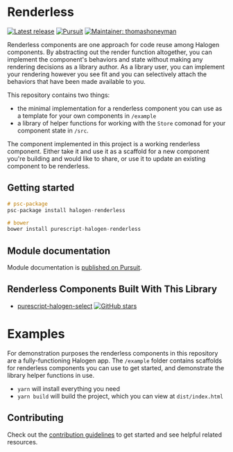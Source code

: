 # Renderless

[![Latest release](http://img.shields.io/bower/v/purescript-halogen-renderless.svg)](https://github.com/thomashoneyman/purescript-halogen-renderless/releases)
[![Pursuit](http://pursuit.purescript.org/packages/purescript-halogen-renderless/badge)](http://pursuit.purescript.org/packages/purescript-halogen-renderless/)
[![Maintainer: thomashoneyman](https://img.shields.io/badge/maintainer-thomashoneyman-lightgrey.svg)](http://github.com/thomashoneyman)

Renderless components are one approach for code reuse among Halogen components. By abstracting out the render function altogether, you can implement the component's behaviors and state without making any rendering decisions as a library author. As a library user, you can implement your rendering however you see fit and you can selectively attach the behaviors that have been made available to you.

This repository contains two things:

- the minimal implementation for a renderless component you can use as a template for your own components in `/example`
- a library of helper functions for working with the `Store` comonad for your component state in `/src`.

The component implemented in this project is a working renderless component. Either take it and use it as a scaffold for a new component you're building and would like to share, or use it to update an existing component to be renderless.

## Getting started

``` purescript
# psc-package
psc-package install halogen-renderless

# bower
bower install purescript-halogen-renderless
```

## Module documentation

Module documentation is [published on Pursuit](http://pursuit.purescript.org/packages/purescript-halogen-renderless).

## Renderless Components Built With This Library

- [purescript-halogen-select](https://github.com/citizennet/purescript-halogen-select) [![GitHub stars](https://img.shields.io/github/stars/badges/shields.svg?style=flat-square&label=Stars)](https://github.com/citizennet/purescript-halogen-select)

# Examples

For demonstration purposes the renderless components in this repository are a fully-functioning Halogen app. The `/example` folder contains scaffolds for renderless components you can use to get started, and demonstrate the library helper functions in use.

- `yarn` will install everything you need
- `yarn build` will build the project, which you can view at `dist/index.html`

## Contributing

Check out the [contribution guidelines](https://github.com/thomashoneyman/purescript-halogen-renderless/blob/master/.github/contributing.md) to get started and see helpful related resources.

